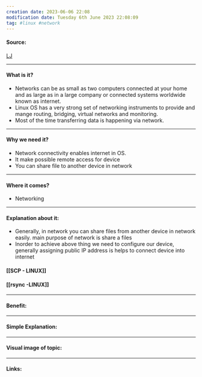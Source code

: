 ```yaml
---
creation date: 2023-06-06 22:08
modification date: Tuesday 6th June 2023 22:08:09
tag: #linux #network
---
```


#### Source:
[LJ](https://linuxjourney.com/lesson/network-file-sharing)

-----------------------------------------------------
#### What is it?

* Networks can be as small as two computers connected at your home and as large as in a large company or connected systems worldwide known as internet.
* Linux OS has a very strong set of networking instruments to provide and mange routing, bridging, virtual networks and monitoring.
* Most of the time transferring data is happening via network.

-----------------------------------------------------
#### Why we need it?

* Network connectivity enables internet in OS.
* It make possible remote access for device
* You can share file to another device in network
-----------------------------------------------------
#### Where it comes?

* Networking
-----------------------------------------------------
#### Explanation about it:

* Generally, in network you can share files from another device in network easily. main purpose of network is share a files
* Inorder to achieve above thing we need to configure our device, generally assigning public IP address is helps to connect device into internet

#### [[SCP - LINUX]]

#### [[rsync -LINUX]]


-----------------------------------------------------
#### Benefit:


-----------------------------------------------------
#### Simple Explanation:


-----------------------------------------------------
#### Visual image of topic:


-----------------------------------------------------

#### Links: